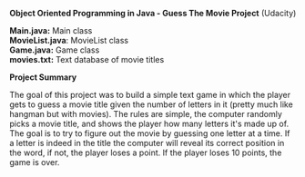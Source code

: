 **Object Oriented Programming in Java - Guess The Movie Project** (Udacity)

**Main.java:** Main class                                                                                                                 
**MovieList.java**: MovieList class                                                                                                       
**Game.java:** Game class                                                                                                                 
**movies.txt:** Text database of movie titles

**Project Summary**

The goal of this project was to build a simple text game in which the player gets to guess a movie title given the number of letters in it (pretty much like hangman but with movies). The rules are simple, the computer randomly picks a movie title, and shows the player how many letters it's made up of. The goal is to try to figure out the movie by guessing one letter at a time. 
If a letter is indeed in the title the computer will reveal its correct position in the word, if not, the player loses a point. If the player loses 10 points, the game is over.
